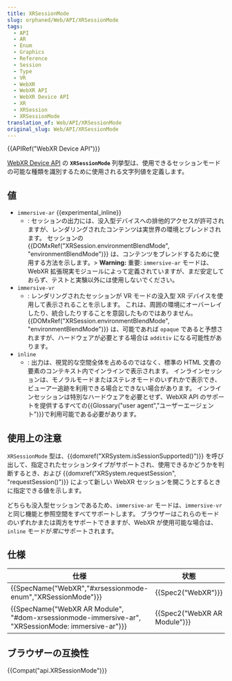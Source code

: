 ```yaml
---
title: XRSessionMode
slug: orphaned/Web/API/XRSessionMode
tags:
  - API
  - AR
  - Enum
  - Graphics
  - Reference
  - Session
  - Type
  - VR
  - WebXR
  - WebXR API
  - WebXR Device API
  - XR
  - XRSession
  - XRSessionMode
translation_of: Web/API/XRSessionMode
original_slug: Web/API/XRSessionMode
---
```

{{APIRef("WebXR Device API")}}

[WebXR Device API](/ja/docs/Web/API/WebXR_Device_API) の **`XRSessionMode`** 列挙型は、使用できるセッションモードの可能な種類を識別するために使用される文字列値を定義します。

## 値

- `immersive-ar` {{experimental_inline}}
  - : セッションの出力には、没入型デバイスへの排他的アクセスが許可されますが、レンダリングされたコンテンツは実世界の環境とブレンドされます。 セッションの {{DOMxRef("XRSession.environmentBlendMode", "environmentBlendMode")}} は、コンテンツをブレンドするために使用する方法を示します。> **Warning:** 重要: `immersive-ar` モードは、WebXR 拡張現実モジュールによって定義されていますが、まだ安定しておらず、テストと実験以外には使用しないでください。
- `immersive-vr`
  - : レンダリングされたセッションが VR モードの没入型 XR デバイスを使用して表示されることを示します。 これは、周囲の環境にオーバーレイしたり、統合したりすることを意図したものではありません。 {{DOMxRef("XRSession.environmentBlendMode", "environmentBlendMode")}} は、可能であれば `opaque` であると予想されますが、ハードウェアが必要とする場合は `additiv` になる可能性があります。
- `inline`
  - : 出力は、視覚的な空間全体を占めるのではなく、標準の HTML 文書の要素のコンテキスト内でインラインで表示されます。 インラインセッションは、モノラルモードまたはステレオモードのいずれかで表示でき、ビューアー追跡を利用できる場合とできない場合があります。 インラインセッションは特別なハードウェアを必要とせず、WebXR API のサポートを提供するすべての{{Glossary("user agent","ユーザーエージェント")}}で利用可能である必要があります。

## 使用上の注意

`XRSessionMode` 型は、{{domxref("XRSystem.isSessionSupported()")}} を呼び出して、指定されたセッションタイプがサポートされ、使用できるかどうかを判断するとき、および {{domxref("XRSystem.requestSession", "requestSession()")}} によって新しい WebXR セッションを開こうとするときに指定できる値を示します。

どちらも没入型セッションであるため、`immersive-ar` モードは、`immersive-vr` と同じ機能と参照空間をすべてサポートします。 ブラウザーはこれらのモードのいずれかまたは両方をサポートできますが、WebXR が使用可能な場合は、`inline` モードが*常に*サポートされます。

## 仕様

| 仕様                                                                                                                             | 状態                                 | コメント                |
| -------------------------------------------------------------------------------------------------------------------------------- | ------------------------------------ | ----------------------- |
| {{SpecName("WebXR","#xrsessionmode-enum","XRSessionMode")}}                                                 | {{Spec2("WebXR")}}             | 初期定義                |
| {{SpecName("WebXR AR Module", "#dom-xrsessionmode-immersive-ar", "XRSessionMode: immersive-ar")}} | {{Spec2("WebXR AR Module")}} | `immersive-ar` 値を追加 |

## ブラウザーの互換性

{{Compat("api.XRSessionMode")}}
